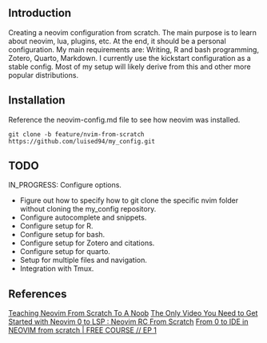 ## Introduction
Creating a neovim configuration from scratch. The main purpose is to learn about neovim, lua, plugins, etc. At the end, it should be a personal configuration. 
My main requirements are: Writing, R and bash programming, Zotero, Quarto, Markdown. 
I currently use the kickstart configuration as a stable config. Most of my setup will likely derive from this and other more popular distributions. 

## Installation 
Reference the neovim-config.md file to see how neovim was installed.

```{bash}
git clone -b feature/nvim-from-scratch https://github.com/luised94/my_config.git
```

## TODO
IN_PROGRESS: Configure options.
* Figure out how to specify how to git clone the specific nvim folder without cloning the my_config repository.
* Configure autocomplete and snippets.
* Configure setup for R.
* Configure setup for bash.
* Configure setup for Zotero and citations.
* Configure setup for quarto. 
* Setup for multiple files and navigation.
* Integration with Tmux. 

## References 

[Teaching Neovim From Scratch To A Noob](https://www.youtube.com/watch?v=-ybCiHPWKNA)
[The Only Video You Need to Get Started with Neovim ](https://www.youtube.com/watch?v=m8C0Cq9Uv9o&t=1s)
[0 to LSP : Neovim RC From Scratch](https://www.youtube.com/watch?v=w7i4amO_zaE)
[From 0 to IDE in NEOVIM from scratch | FREE COURSE // EP 1](https://www.youtube.com/watch?v=zHTeCSVAFNY)
